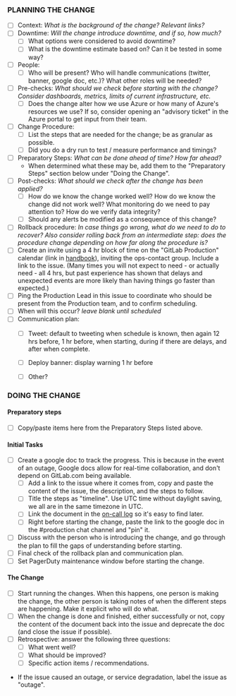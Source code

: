 ### PLANNING THE CHANGE

- [ ] Context: _What is the background of the change? Relevant links?_
- [ ] Downtime: _Will the change introduce downtime, and if so, how much?_
  - [ ] What options were considered to avoid downtime?
  - [ ] What is the downtime estimate based on? Can it be tested in some way?
- [ ] People:
   - [ ] Who will be present? Who will handle communications (twitter, banner, google doc, etc.)? What other roles will be needed?
- [ ] Pre-checks: _What should we check before starting with the change? Consider dashboards, metrics, limits of current infrastructure, etc._
  - [ ] Does the change alter how we use Azure or how many of Azure's resources we use? If
  so, consider opening an "advisory ticket" in the Azure portal to get input from their team.
- [ ] Change Procedure:
  - [ ] List the steps that are needed for the change; be as granular as possible.
  - [ ] Did you do a dry run to test / measure performance and timings?
- [ ] Preparatory Steps: _What can be done ahead of time? How far ahead?_
   - When determined what these may be, add them to the "Preparatory Steps" section below under "Doing the Change".
- [ ] Post-checks: _What should we check after the change has been applied?_
  - [ ] How do we know the change worked well? How do we know the change did not work well? What monitoring do we need to pay attention to? How do we verify data integrity?
  - [ ] Should any alerts be modified as a consequence of this change?
- [ ] Rollback procedure: _In case things go wrong, what do we need to do to recover?
Also consider rolling back from an intermediate step: does the procedure change
depending on how far along the procedure is?_
- [ ] Create an invite using a 4 hr block of time on the "GitLab Production"
calendar (link in [handbook](https://about.gitlab.com/handbook/infrastructure/#common-links)), inviting the ops-contact group.
 Include a link to the issue. (Many times you will not expect to need - or actually
  need - all 4 hrs, but past experience has shown that delays and unexpected events
  are more likely than having things go faster than expected.)
- [ ] Ping the Production Lead in this issue to coordinate who should be present
from the Production team, and to confirm scheduling.
- [ ] When will this occur? _leave blank until scheduled_
- [ ] Communication plan:
   - [ ] Tweet: default to tweeting when schedule is known, then again 12 hrs before, 1 hr
   before, when starting, during if there are delays, and after when complete.
   - [ ] Deploy banner: display warning 1 hr before
   - [ ] Other?


### DOING THE CHANGE

#### Preparatory steps
- [ ] Copy/paste items here from the Preparatory Steps listed above.

#### Initial Tasks
- [ ] Create a google doc to track the progress. This is because in the event of an
outage, Google docs allow for real-time collaboration, and don't depend on
GitLab.com being available.
  - [ ] Add a link to the issue where it comes from, copy and paste the content of the
  issue, the description, and the steps to follow.
  - [ ] Title the steps as "timeline". Use UTC time without daylight saving, we all are in
  the same timezone in UTC.
  - [ ] Link the document in the [on-call log](https://docs.google.com/document/d/1nWDqjzBwzYecn9Dcl4hy1s4MLng_uMq-8yGRMxtgK6M/edit#) so it's easy to find later.
  - [ ] Right before starting the change, paste the link to the google doc in the #production chat channel and "pin" it.
- [ ] Discuss with the person who is introducing the change, and go through the plan to fill the gaps of understanding before starting.
- [ ] Final check of the rollback plan and communication plan.
- [ ] Set PagerDuty maintenance window before starting the change.

#### The Change
- [ ] Start running the changes. When this happens, one person is making the change, the
other person is taking notes of when the different steps are happening. Make it explicit
who will do what.
- [ ] When the change is done and finished, either successfully or not, copy the content
of the document back into the issue and deprecate the doc (and close the issue if possible).
- [ ] Retrospective: answer the following three questions:
  - [ ] What went well?
  - [ ] What should be improved?
  - [ ] Specific action items / recommendations.
- If the issue caused an outage, or service degradation, label the issue as "outage".
